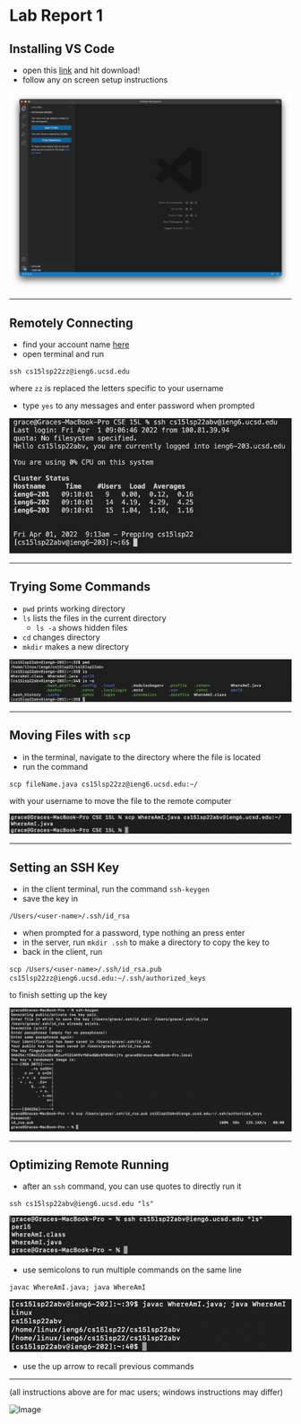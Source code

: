 # Lab Report 1

## Installing VS Code
* open this [link](https://code.visualstudio.com/) and hit download!
* follow any on screen setup instructions

![Image](Screen%20Shot%202022-04-01%20at%208.13.38%20AM.png)

---

## Remotely Connecting
* find your account name [here](https://sdacs.ucsd.edu/~icc/index.php)
* open terminal and run 
```
ssh cs15lsp22zz@ieng6.ucsd.edu
``` 
where `zz` is replaced the letters specific to your username

* type `yes` to any messages and enter password when prompted

![Image](Screen%20Shot%202022-04-01%20at%209.13.16%20AM.png)

---

## Trying Some Commands
* `pwd` prints working directory
* `ls` lists the files in the current directory
  * `ls -a` shows hidden files
* `cd` changes directory
*  `mkdir` makes a new directory

![Image](Screen%20Shot%202022-04-08%20at%209.32.02%20AM.png)

---

## Moving Files with `scp`
* in the terminal, navigate to the directory where the file is located
* run the command  
```
scp fileName.java cs15lsp22zz@ieng6.ucsd.edu:~/
``` 
with your username to move the file to the remote computer

![Image](Screen%20Shot%202022-04-08%20at%2010.23.15%20AM.png)

---

## Setting an SSH Key
* in the client terminal, run the command `ssh-keygen`
* save the key in 
```
/Users/<user-name>/.ssh/id_rsa
```
* when prompted for a password, type nothing an press enter
* in the server, run `mkdir .ssh` to make a directory to copy the key to
*  back in the client, run 
```
scp /Users/<user-name>/.ssh/id_rsa.pub cs15lsp22zz@ieng6.ucsd.edu:~/.ssh/authorized_keys
``` 
to finish setting up the key

![Image](Screen%20Shot%202022-04-08%20at%2011.49.30%20AM.png)

---

## Optimizing Remote Running
* after an `ssh` command, you can use quotes to directly run it
```
ssh cs15lsp22abv@ieng6.ucsd.edu "ls"
```
![Image](Screen%20Shot%202022-04-08%20at%2012.17.36%20PM.png)
* use semicolons to run multiple commands on the same line
```
javac WhereAmI.java; java WhereAmI
```

![Image](Screen%20Shot%202022-04-08%20at%2012.16.36%20PM.png)

* use the up arrow to recall previous commands

---

(all instructions above are for mac users; windows instructions may differ)

![Image](https://media.discordapp.net/attachments/561057869051723821/962058262692372510/unknown.png)